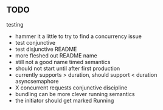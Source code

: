 ## TODO
testing
  - hammer it a little to try to find a concurrency issue
  - test conjunctive
  - test disjunctive
README
  - more fleshed out README
name
  - still not a good name
timed semantics
  - should not start until after first production
  - currently supports > duration, should support < duration
asyncsemaphore
  - X concurrent requests
conjunctive discipline
  - bundling can be more clever
running semantics
  - the initiator should get marked Running

